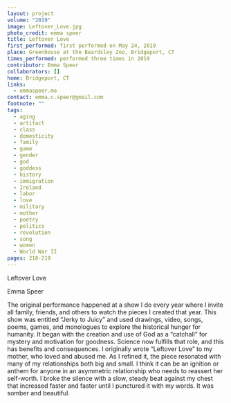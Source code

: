 ```yaml
---
layout: project
volume: "2019"
image: Leftover_Love.jpg
photo_credit: emma speer
title: Leftover Love
first_performed: first performed on May 24, 2019
place: Greenhouse at the Beardsley Zoo, Bridgeport, CT
times_performed: performed three times in 2019
contributor: Emma Speer
collaborators: []
home: Bridgeport, CT
links:
  - emmaspeer.me
contact: emma.c.speer@gmail.com
footnote: ""
tags:
  - aging
  - artifact
  - class
  - domesticity
  - family
  - game
  - gender
  - god
  - goddess
  - history
  - immigration
  - Ireland
  - labor
  - love
  - military
  - mother
  - poetry
  - politics
  - revolution
  - song
  - women
  - World War II
pages: 218-219
---
```


Leftover Love

Emma Speer

The original performance happened at a show I do every year where I invite all family, friends, and others to watch the pieces I created that year. This show was entitled “Jerky to Juicy” and used drawings, video, songs, poems, games, and monologues to explore the historical hunger for humanity. It began with the creation and use of God as a “catchall” for mystery and motivation for goodness. Science now fulfills that role, and this has benefits and consequences. I originally wrote “Leftover Love” to my mother, who loved and abused me. As I refined it, the piece resonated with many of my relationships both big and small. I think it can be an ignition or anthem for anyone in an asymmetric relationship who needs to reassert her self-worth. I broke the silence with a slow, steady beat against my chest that increased faster and faster until I punctured it with my words. It was somber and beautiful.

